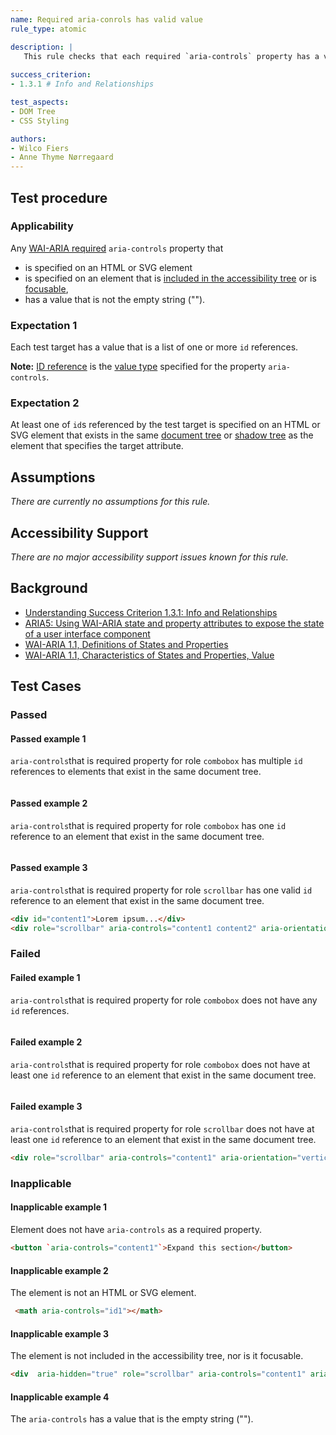 ```yaml
---
name: Required aria-conrols has valid value
rule_type: atomic

description: |
   This rule checks that each required `aria-controls` property has a valid value.
   
success_criterion:
- 1.3.1 # Info and Relationships

test_aspects:
- DOM Tree
- CSS Styling

authors:
- Wilco Fiers
- Anne Thyme Nørregaard
---
```


## Test procedure

### Applicability

Any [WAI-ARIA required](https://www.w3.org/TR/wai-aria-1.1/#requiredState) `aria-controls` property that
- is specified on an HTML or SVG element 
- is specified on an element that is [included in the accessibility tree](#included-in-the-accessibility-tree) or is [focusable](#focusable),
- has a value that is not the empty string ("").

### Expectation 1

Each test target has a value that is a list of one or more `id` references.

**Note:** [ID reference](https://www.w3.org/TR/wai-aria-1.1/#valuetype_idref_list) is the [value type](https://www.w3.org/TR/wai-aria-1.1/#propcharacteristic_value) specified for the property `aria-controls`.

### Expectation 2

At least one of `id`s referenced by the test target is specified on an HTML or SVG element that exists in the same [document tree](https://www.w3.org/TR/dom41/#document-trees) or [shadow tree](https://www.w3.org/TR/dom41/#shadow-trees) as the element that specifies the target attribute. 

## Assumptions

_There are currently no assumptions for this rule._

## Accessibility Support

_There are no major accessibility support issues known for this rule._

## Background

- [Understanding Success Criterion 1.3.1: Info and Relationships](https://www.w3.org/WAI/WCAG21/Understanding/info-and-relationships.html)
- [ARIA5: Using WAI-ARIA state and property attributes to expose the state of a user interface component](https://www.w3.org/TR/2016/NOTE-WCAG20-TECHS-20161007/ARIA5)
- [WAI-ARIA 1.1, Definitions of States and Properties](https://www.w3.org/TR/wai-aria-1.1/#state_prop_def)
- [WAI-ARIA 1.1, Characteristics of States and Properties, Value](https://www.w3.org/TR/wai-aria/#propcharacteristic_value)

## Test Cases

### Passed

#### Passed example 1

`aria-controls`that is required property for role `combobox` has multiple `id` references to elements that exist in the same document tree.

```html

```

#### Passed example 2

`aria-controls`that is required property for role `combobox` has one `id` reference to an element that exist in the same document tree.


```html

```

#### Passed example 3

`aria-controls`that is required property for role `scrollbar` has one valid `id` reference to an element that exist in the same document tree.

```html
<div id="content1">Lorem ipsum...</div>
<div role="scrollbar" aria-controls="content1 content2" aria-orientation="vertical" aria-valuemax="100" aria-valuemin="0" aria-valuenow="25"></div>
```

### Failed


#### Failed example 1

`aria-controls`that is required property for role `combobox` does not have any `id` references.

```html

```

#### Failed example 2

`aria-controls`that is required property for role `combobox` does not have at least one `id` reference to an element that exist in the same document tree.


```html

```

#### Failed example 3

`aria-controls`that is required property for role `scrollbar` does not have at least one `id` reference to an element that exist in the same document tree.

```html
<div role="scrollbar" aria-controls="content1" aria-orientation="vertical" aria-valuemax="100" aria-valuemin="0" aria-valuenow="25"></div>
```

### Inapplicable

#### Inapplicable example 1

Element does not have `aria-controls` as a required property.

```html
<button `aria-controls="content1"`>Expand this section</button>
```

#### Inapplicable example 2

The element is not an HTML or SVG element.

 ```html
  <math aria-controls="id1"></math>
```

#### Inapplicable example 3

The element is not included in the accessibility tree, nor is it focusable.

```html
<div  aria-hidden="true" role="scrollbar" aria-controls="content1" aria-orientation="vertical" aria-valuemax="100" aria-valuemin="0" aria-valuenow="25"></div>
```

#### Inapplicable example 4

The `aria-controls` has a value that is the empty string ("").


